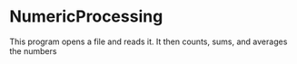# NumericProcessing

This program opens a file and reads it. It then counts, sums, and averages the numbers
